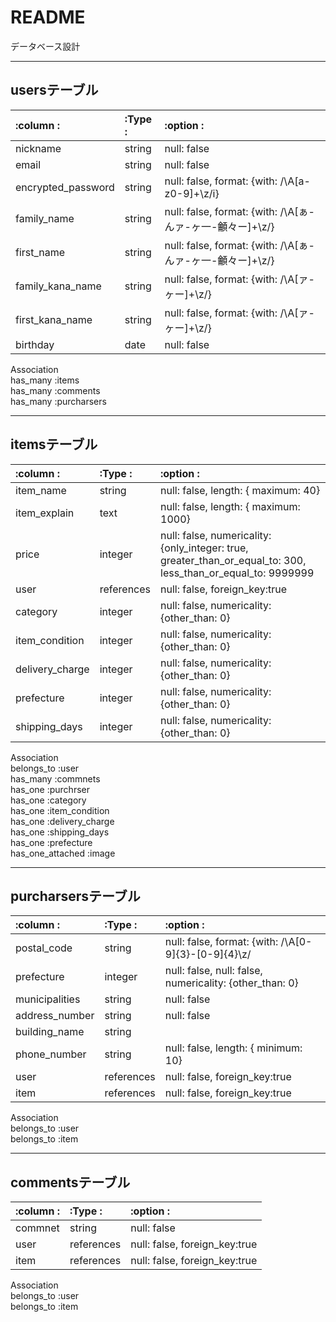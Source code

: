 # README

データベース設計
*****

usersテーブル
------------------------------------------------------------------------
|:column               :|:Type                :|:option                :|
|:----------------------|:---------------------|:-----------------------|
|nickname               |string                |null: false             |
|email                  |string                |null: false             |
|encrypted_password     |string                |null: false, format: {with: /\A[a-z0-9]+\z/i}|
|family_name            |string                |null: false, format: {with: /\A[ぁ-んァ-ヶ一-龥々ー]+\z/}|
|first_name             |string                |null: false, format: {with: /\A[ぁ-んァ-ヶ一-龥々ー]+\z/}|
|family_kana_name       |string                |null: false, format: {with: /\A[ァ-ヶー]+\z/}|
|first_kana_name        |string                |null: false, format: {with: /\A[ァ-ヶー]+\z/}|
|birthday               |date                  |null: false             |

Association  
has_many :items  
has_many :comments  
has_many :purcharsers  


*****
itemsテーブル
------------------------------------------------------------------------
|:column               :|:Type                :|:option                :|
|:----------------------|:---------------------|:-----------------------|
|item_name              |string                |null: false, length: { maximum: 40} |
|item_explain           |text                  |null: false, length: { maximum: 1000} |
|price                  |integer               |null: false, numericality: {only_integer: true, greater_than_or_equal_to: 300, less_than_or_equal_to: 9999999             |
|user                   |references            |null: false, foreign_key:true|
|category               |integer               |null: false, numericality: {other_than: 0} |
|item_condition         |integer               |null: false, numericality: {other_than: 0} |
|delivery_charge        |integer               |null: false, numericality: {other_than: 0} |
|prefecture             |integer               |null: false, numericality: {other_than: 0} |
|shipping_days          |integer               |null: false, numericality: {other_than: 0} |

Association  
belongs_to :user  
has_many :commnets  
has_one :purchrser  
has_one :category  
has_one :item_condition  
has_one :delivery_charge  
has_one :shipping_days  
has_one :prefecture  
has_one_attached :image  

*****
purcharsersテーブル
------------------------------------------------------------------------
|:column               :|:Type                :|:option                :|
|:----------------------|:---------------------|:-----------------------|
|postal_code            |string                |null: false, format: {with: /\A[0-9]{3}-[0-9]{4}\z/ |
|prefecture             |integer               |null: false, null: false, numericality: {other_than: 0} |
|municipalities         |string                |null: false             |
|address_number         |string                |null: false             |
|building_name          |string                |                        |
|phone_number           |string                |null: false, length: { minimum: 10} |
|user                   |references            |null: false, foreign_key:true|
|item                   |references            |null: false, foreign_key:true|

Association  
belongs_to :user  
belongs_to :item  

*****
commentsテーブル
------------------------------------------------------------------------
|:column               :|:Type                :|:option                :|
|:----------------------|:---------------------|:-----------------------|
|commnet                |string                |null: false             |
|user                   |references            |null: false, foreign_key:true|
|item                   |references            |null: false, foreign_key:true|

Association  
belongs_to :user  
belongs_to :item  


